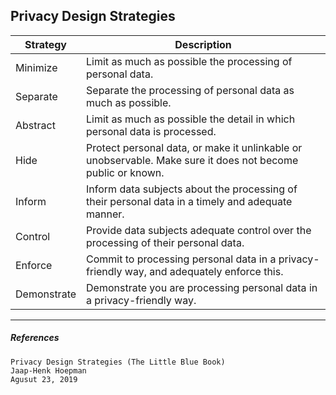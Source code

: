 ## Privacy Design Strategies

| Strategy | Description |
| -------- | ----------- |
| Minimize | Limit as much as possible the processing of personal data. |
| Separate | Separate the processing of personal data as much as possible. |
| Abstract | Limit as much as possible the detail in which personal data is processed. |
| Hide | Protect personal data, or make it unlinkable or unobservable. Make sure it does not become public or known. |
| Inform | Inform data subjects about the processing of their personal data in a timely and adequate manner. | 
| Control | Provide data subjects adequate control over the processing of their personal data. |
| Enforce | Commit to processing personal data in a privacy-friendly way, and adequately enforce this. |
| Demonstrate | Demonstrate you are processing personal data in a privacy-friendly way. |


---


##### References
```
Privacy Design Strategies (The Little Blue Book)
Jaap-Henk Hoepman
Agusut 23, 2019
```